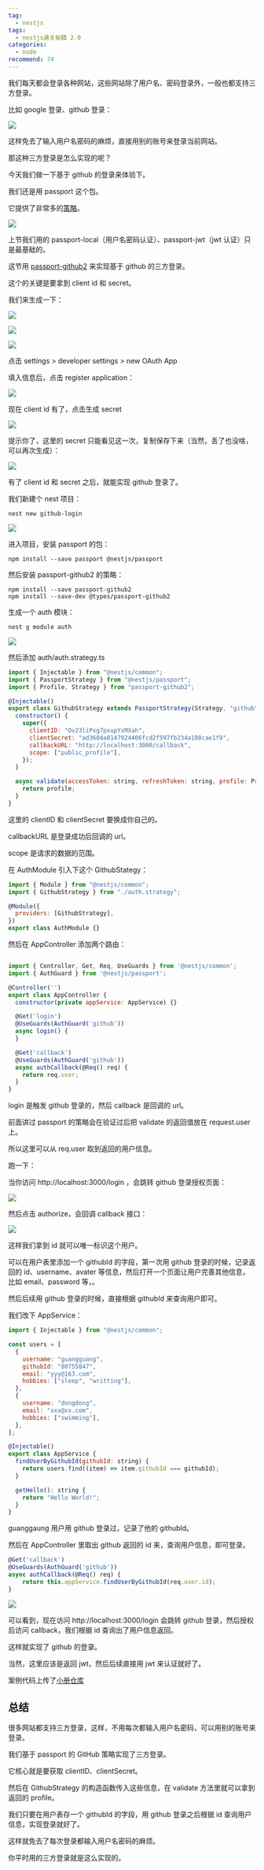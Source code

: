 ```yaml
---
tag:
  - nestjs
tags:
  - nestjs通关秘籍 2.0
categories:
  - node
recommend: 74
---
```


我们每天都会登录各种网站，这些网站除了用户名、密码登录外，一般也都支持三方登录。

比如 google 登录、github 登录：

![](/nestjsCheats/image-2250.jpg)

这样免去了输入用户名密码的麻烦，直接用别的账号来登录当前网站。

那这种三方登录是怎么实现的呢？

今天我们做一下基于 github 的登录来体验下。

我们还是用 passport 这个包。

它提供了非常多的[策略](https://www.passportjs.org/packages/)。

![](/nestjsCheats/image-2251.jpg)

上节我们用的 passport-local（用户名密码认证）、passport-jwt（jwt 认证）只是最基础的。

这节用 [passport-github2](https://www.passportjs.org/packages/passport-github2/) 来实现基于 github 的三方登录。

这个的关键是要拿到 client id 和 secret。

我们来生成一下：

![](/nestjsCheats/image-2252.jpg)

![](/nestjsCheats/image-2253.jpg)

![](/nestjsCheats/image-2254.jpg)

点击 settings > developer settings > new OAuth App

填入信息后，点击 register application：

![](/nestjsCheats/image-2255.jpg)

现在 client id 有了，点击生成 secret

![](/nestjsCheats/image-2256.jpg)

提示你了，这里的 secret 只能看见这一次，复制保存下来（当然，丢了也没啥，可以再次生成）：

![](/nestjsCheats/image-2257.jpg)

有了 client id 和 secret 之后，就能实现 github 登录了。

我们新建个 nest 项目：

```
nest new github-login
```

![](/nestjsCheats/image-2258.jpg)

进入项目，安装 passport 的包：

```
npm install --save passport @nestjs/passport
```

然后安装 passport-github2 的策略：

```
npm install --save passport-github2
npm install --save-dev @types/passport-github2
```

生成一个 auth 模块：

```
nest g module auth
```

![](/nestjsCheats/image-2259.jpg)

然后添加 auth/auth.strategy.ts

```javascript
import { Injectable } from "@nestjs/common";
import { PassportStrategy } from "@nestjs/passport";
import { Profile, Strategy } from "passport-github2";

@Injectable()
export class GithubStrategy extends PassportStrategy(Strategy, "github") {
  constructor() {
    super({
      clientID: "Ov23liPsg7pxupYsMXah",
      clientSecret: "ad3604a0147924406fcd2f597fb234a188cae1f9",
      callbackURL: "http://localhost:3000/callback",
      scope: ["public_profile"],
    });
  }

  async validate(accessToken: string, refreshToken: string, profile: Profile) {
    return profile;
  }
}
```

这里的 clientID 和 clientSecret 要换成你自己的。

callbackURL 是登录成功后回调的 url。

scope 是请求的数据的范围。

在 AuthModule 引入下这个 GithubStategy：

```javascript
import { Module } from "@nestjs/common";
import { GithubStrategy } from "./auth.strategy";

@Module({
  providers: [GithubStrategy],
})
export class AuthModule {}
```

然后在 AppController 添加两个路由：

```javascript

import { Controller, Get, Req, UseGuards } from '@nestjs/common';
import { AuthGuard } from '@nestjs/passport';

@Controller('')
export class AppController {
  constructor(private appService: AppService) {}

  @Get('login')
  @UseGuards(AuthGuard('github'))
  async login() {
  }

  @Get('callback')
  @UseGuards(AuthGuard('github'))
  async authCallback(@Req() req) {
    return req.user;
  }
}
```

login 是触发 github 登录的，然后 callback 是回调的 url。

前面讲过 passport 的策略会在验证过后把 validate 的返回值放在 request.user 上。

所以这里可以从 req.user 取到返回的用户信息。

跑一下：

当你访问 http://localhost:3000/login ，会跳转 github 登录授权页面：

![](/nestjsCheats/image-2260.jpg)

然后点击 authorize，会回调 callback 接口：

![](/nestjsCheats/image-2261.jpg)

这样我们拿到 id 就可以唯一标识这个用户。

可以在用户表里添加一个 githubId 的字段，第一次用 github 登录的时候，记录返回的 id、username、avater 等信息，然后打开一个页面让用户完善其他信息，比如 email、password 等，。

然后后续用 github 登录的时候，直接根据 githubId 来查询用户即可。

我们改下 AppService：

```javascript
import { Injectable } from "@nestjs/common";

const users = [
  {
    username: "guangguang",
    githubId: "80755847",
    email: "yyy@163.com",
    hobbies: ["sleep", "writting"],
  },
  {
    username: "dongdong",
    email: "xxx@xx.com",
    hobbies: ["swimming"],
  },
];

@Injectable()
export class AppService {
  findUserByGithubId(githubId: string) {
    return users.find((item) => item.githubId === githubId);
  }

  getHello(): string {
    return "Hello World!";
  }
}
```

guanggaung 用户用 github 登录过，记录了他的 githubId。

然后在 AppController 里取出 github 返回的 id 来，查询用户信息，即可登录。

```javascript
@Get('callback')
@UseGuards(AuthGuard('github'))
async authCallback(@Req() req) {
    return this.appService.findUserByGithubId(req.user.id);
}
```

![](/nestjsCheats/image-2262.jpg)

可以看到，现在访问 http://localhost:3000/login 会跳转 github 登录，然后授权后访问 callback，我们根据 id 查询出了用户信息返回。

这样就实现了 github 的登录。

当然，这里应该是返回 jwt，然后后续直接用 jwt 来认证就好了。

案例代码上传了[小册仓库](https://github.com/QuarkGluonPlasma/nestjs-course-code/tree/main/github-login)

## 总结

很多网站都支持三方登录，这样，不用每次都输入用户名密码，可以用别的账号来登录。

我们基于 passport 的 GitHub 策略实现了三方登录。

它核心就是要获取 clientID、clientSecret。

然后在 GithubStrategy 的构造函数传入这些信息，在 validate 方法里就可以拿到返回的 profile。

我们只要在用户表存一个 githubId 的字段，用 github 登录之后根据 id 查询用户信息，实现登录就好了。

这样就免去了每次登录都输入用户名密码的麻烦。

你平时用的三方登录就是这么实现的。
